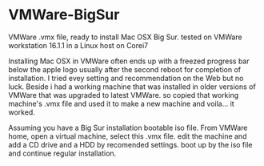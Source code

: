# VMWare-BigSur
VMWare .vmx file, ready to install Mac OSX Big Sur. tested on VMWare workstation 16.1.1 in a Linux host on Corei7

Installing Mac OSX in VMWare often ends up with a freezed progress bar below the apple logo usually after the second reboot for completion of installation. I tried evey setting and recommendation on the Web but no luck. Beside i had a working machine that was installed in older versions of VMWare that was upgraded to latest VMWare. so copied that working machine's .vmx file and used it to make a new machine and voila... it worked.

Assuming you have a Big Sur installation bootable iso file.
From VMWare home, open a virtual machine, select this .vmx file. edit the machine and add a CD drive and a HDD by recomended settings. boot up by the iso file and continue regular installation.
